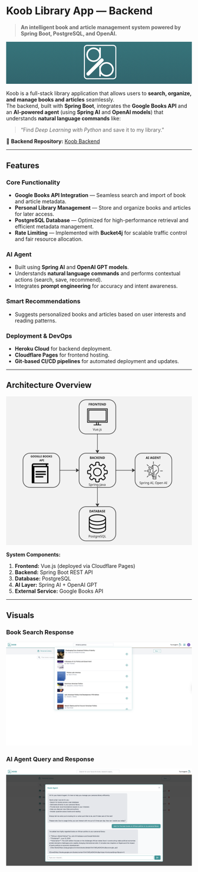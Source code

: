#  Koob Library App — Backend  
> **An intelligent book and article management system powered by Spring Boot, PostgreSQL, and OpenAI.**

![Koob Banner](src/assets/koob_banner.png)

Koob is a full-stack library application that allows users to **search, organize, and manage books and articles** seamlessly.  
The backend, built with **Spring Boot**, integrates the **Google Books API** and an **AI-powered agent** (using **Spring AI** and **OpenAI models**) that understands **natural language commands** like:

> “Find *Deep Learning with Python* and save it to my library.”

🔗 **Backend Repository:** [Koob Backend](https://github.com/scientist-Momi/koob_backend)

---

##  Features

###  Core Functionality
-  **Google Books API Integration** — Seamless search and import of book and article metadata.  
-  **Personal Library Management** — Store and organize books and articles for later access.  
-  **PostgreSQL Database** — Optimized for high-performance retrieval and efficient metadata management.  
-  **Rate Limiting** — Implemented with **Bucket4j** for scalable traffic control and fair resource allocation.

###  AI Agent
-  Built using **Spring AI** and **OpenAI GPT models**.  
-  Understands **natural language commands** and performs contextual actions (search, save, recommend).  
-  Integrates **prompt engineering** for accuracy and intent awareness.

###  Smart Recommendations
-  Suggests personalized books and articles based on user interests and reading patterns.

###  Deployment & DevOps
-  **Heroku Cloud** for backend deployment.  
-  **Cloudflare Pages** for frontend hosting.  
-  **Git-based CI/CD pipelines** for automated deployment and updates.

---

##  Architecture Overview

![Architecture Diagram](src/assets/arc.png)

**System Components:**
1. **Frontend:** Vue.js (deployed via Cloudflare Pages)  
2. **Backend:** Spring Boot REST API  
3. **Database:** PostgreSQL  
4. **AI Layer:** Spring AI + OpenAI GPT  
5. **External Service:** Google Books API  

---

##  Visuals

###  Book Search Response
![Book Search Response](src/assets/p17.png)

###  AI Agent Query and Response
![AI Agent Query and Response](src/assets/p12.png)
